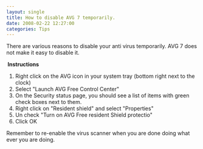 ```yaml
---
layout: single
title: How to disable AVG 7 temporarily.
date: 2008-02-22 12:27:00
categories: Tips
---
```

There are various reasons to disable your anti virus temporarily.
AVG 7 does not make it easy to disable it.

<strong> Instructions </strong>
<ol>
	<li>Right click on the AVG icon in your system tray (bottom right next to the clock)</li>
	<li>Select "Launch AVG Free Control Center"</li>
	<li>On the Security status page, you should see a list of items with green check boxes next to them.</li>
	<li>Right click on "Resident shield" and select "Properties"</li>
	<li>Un check "Turn on AVG Free resident Shield protectio"</li>
	<li>Click OK</li>
</ol>
Remember to re-enable the virus scanner when you are done doing what ever you are doing.
